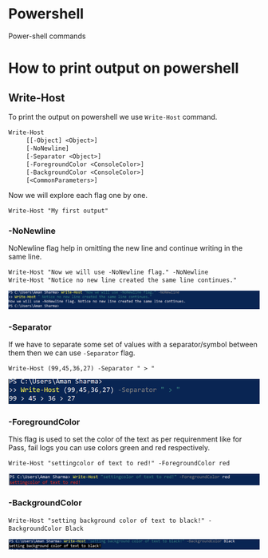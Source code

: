 # Powershell
Power-shell commands

# How to print output on powershell
## Write-Host
To print the output on powershell we use `Write-Host` command.

```
Write-Host
     [[-Object] <Object>]
     [-NoNewline]
     [-Separator <Object>]
     [-ForegroundColor <ConsoleColor>]
     [-BackgroundColor <ConsoleColor>]
     [<CommonParameters>]
 ```
 
Now we will explore each flag one by one.
 
```
Write-Host "My first output"
```
 
### -NoNewline
NoNewline flag help in omitting the new line and continue writing in the same line.
 
```
Write-Host "Now we will use -NoNewline flag." -NoNewline
Write-Host "Notice no new line created the same line continues."
```
![-NoNewline output](https://github.com/aman556/Powershell/blob/main/images/-NoNewline.png)

### -Separator
If we have to separate some set of values with a separator/symbol between them then we can use `-Separator` flag.
```
Write-Host (99,45,36,27) -Separator " > "
```
![-Separator output](https://github.com/aman556/Powershell/blob/main/images/-Separater.png)

### -ForegroundColor
This flag is used to set the color of the text as per requirenment like for Pass, fail logs you can use colors green and red respectively.
```
Write-Host "settingcolor of text to red!" -ForegroundColor red
```
![-ForegroundColor output](https://github.com/aman556/Powershell/blob/main/images/-ForegroundColor.png)

### -BackgroundColor

```
Write-Host "setting background color of text to black!" -BackgroundColor Black
```
![-BackgroundColor output](https://github.com/aman556/Powershell/blob/main/images/-BackgroundColor.png)
